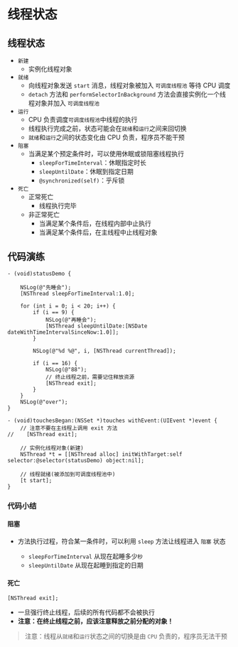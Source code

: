 # 线程状态

## 线程状态

* `新建`
    * 实例化线程对象
* `就绪`
    * 向线程对象发送 `start` 消息，线程对象被加入 `可调度线程池` 等待 CPU 调度
    * `detach` 方法和 `performSelectorInBackground` 方法会直接实例化一个线程对象并加入 `可调度线程池`
* `运行`
    * CPU 负责调度`可调度线程池`中线程的执行
    * 线程执行完成之前，状态可能会在`就绪`和`运行`之间来回切换
    * `就绪`和`运行`之间的状态变化由 CPU 负责，程序员不能干预
* `阻塞`
    * 当满足某个预定条件时，可以使用休眠或锁阻塞线程执行
        * `sleepForTimeInterval`：休眠指定时长
        * `sleepUntilDate`：休眠到指定日期
        * `@synchronized(self)`：乎斥锁
* `死亡`
    * 正常死亡
        * 线程执行完毕
    * 非正常死亡
        * 当满足某个条件后，在线程内部中止执行
        * 当满足某个条件后，在主线程中止线程对象

## 代码演练

```objc
- (void)statusDemo {

    NSLog(@"先睡会");
    [NSThread sleepForTimeInterval:1.0];

    for (int i = 0; i < 20; i++) {
        if (i == 9) {
            NSLog(@"再睡会");
            [NSThread sleepUntilDate:[NSDate dateWithTimeIntervalSinceNow:1.0]];
        }

        NSLog(@"%d %@", i, [NSThread currentThread]);

        if (i == 16) {
            NSLog(@"88");
            // 终止线程之前，需要记住释放资源
            [NSThread exit];
        }
    }
    NSLog(@"over");
}
```

```objc
- (void)touchesBegan:(NSSet *)touches withEvent:(UIEvent *)event {
    // 注意不要在主线程上调用 exit 方法
//    [NSThread exit];

    // 实例化线程对象(新建)
    NSThread *t = [[NSThread alloc] initWithTarget:self selector:@selector(statusDemo) object:nil];

    // 线程就绪(被添加到可调度线程池中)
    [t start];
}
```

### 代码小结

#### 阻塞

* 方法执行过程，符合某一条件时，可以利用 `sleep` 方法让线程进入 `阻塞` 状态

    - `sleepForTimeInterval` 从现在起睡多少`秒`
    - `sleepUntilDate` 从现在起睡到指定的日期

#### 死亡

```objc
[NSThread exit];
```

* 一旦强行终止线程，后续的所有代码都不会被执行
* **注意：在终止线程之前，应该注意释放之前分配的对象！**

> 注意：线程从`就绪`和`运行`状态之间的切换是由 `CPU` 负责的，程序员无法干预

